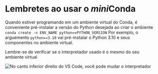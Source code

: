 # Lembretes ao usar o *mini*Conda

Quando estiver programando em um ambiente virtual do Conda,
é conveniente pré-instalar a versão do Python desejada ao criar o ambiente
`conda create -n ENV_NAME python==PYTHON_VERSION`
Por exemplo, o arguemento `python==3.10` vai pré-instalar o Python 3.10 e seus componentes no ambiente virtual. 

Lembre-se de verificar se o interpretador usado é o mesmo do seu ambiente virtual

![No canto inferior direito do VS Code, você pode mudar o interpretador](https://i.imgur.com/TriwnbM.png)
